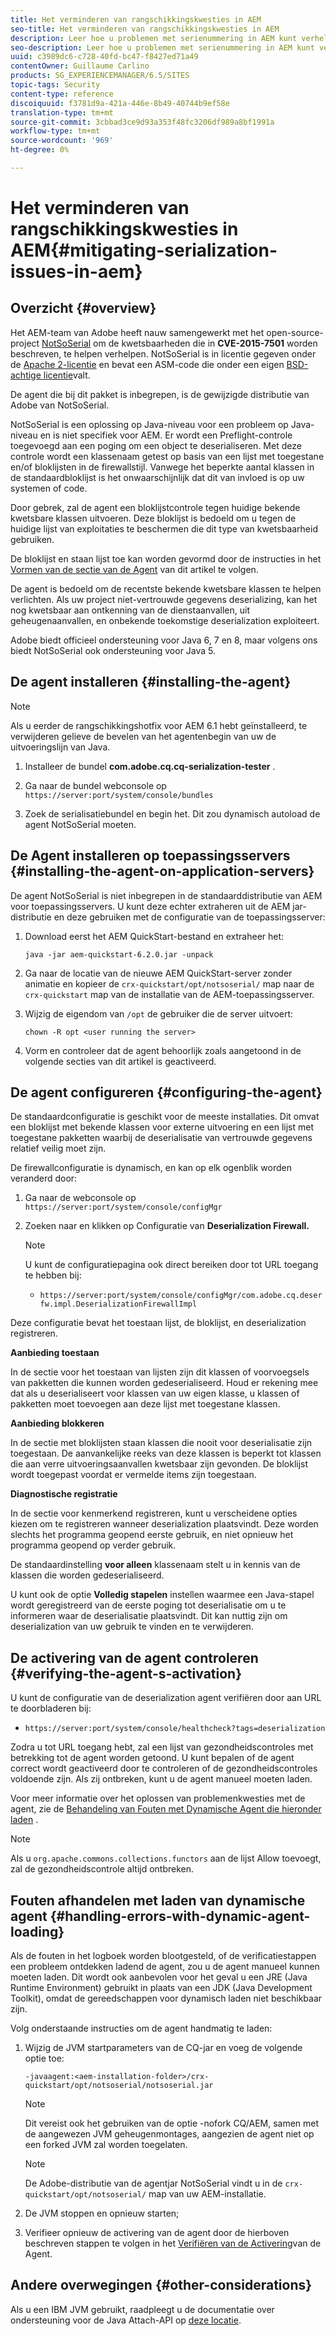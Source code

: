 ```yaml
---
title: Het verminderen van rangschikkingskwesties in AEM
seo-title: Het verminderen van rangschikkingskwesties in AEM
description: Leer hoe u problemen met serienummering in AEM kunt verhelpen.
seo-description: Leer hoe u problemen met serienummering in AEM kunt verhelpen.
uuid: c3989dc6-c728-40fd-bc47-f8427ed71a49
contentOwner: Guillaume Carlino
products: SG_EXPERIENCEMANAGER/6.5/SITES
topic-tags: Security
content-type: reference
discoiquuid: f3781d9a-421a-446e-8b49-40744b9ef58e
translation-type: tm+mt
source-git-commit: 3cbbad3ce9d93a353f48fc3206df989a8bf1991a
workflow-type: tm+mt
source-wordcount: '969'
ht-degree: 0%

---
```



# Het verminderen van rangschikkingskwesties in AEM{#mitigating-serialization-issues-in-aem}

## Overzicht {#overview}

Het AEM-team van Adobe heeft nauw samengewerkt met het open-source-project [NotSoSerial](https://github.com/kantega/notsoserial) om de kwetsbaarheden die in **CVE-2015-7501** worden beschreven, te helpen verhelpen. NotSoSerial is in licentie gegeven onder de [Apache 2-licentie](https://www.apache.org/licenses/LICENSE-2.0) en bevat een ASM-code die onder een eigen [BSD-achtige licentie](https://asm.ow2.org/license.html)valt.

De agent die bij dit pakket is inbegrepen, is de gewijzigde distributie van Adobe van NotSoSerial.

NotSoSerial is een oplossing op Java-niveau voor een probleem op Java-niveau en is niet specifiek voor AEM. Er wordt een Preflight-controle toegevoegd aan een poging om een object te deserialiseren. Met deze controle wordt een klassenaam getest op basis van een lijst met toegestane en/of bloklijsten in de firewallstijl. Vanwege het beperkte aantal klassen in de standaardbloklijst is het onwaarschijnlijk dat dit van invloed is op uw systemen of code.

Door gebrek, zal de agent een bloklijstcontrole tegen huidige bekende kwetsbare klassen uitvoeren. Deze bloklijst is bedoeld om u tegen de huidige lijst van exploitaties te beschermen die dit type van kwetsbaarheid gebruiken.

De bloklijst en staan lijst toe kan worden gevormd door de instructies in het [Vormen van de sectie van de Agent](/help/sites-administering/mitigating-serialization-issues.md#configuring-the-agent) van dit artikel te volgen.

De agent is bedoeld om de recentste bekende kwetsbare klassen te helpen verlichten. Als uw project niet-vertrouwde gegevens deserializing, kan het nog kwetsbaar aan ontkenning van de dienstaanvallen, uit geheugenaanvallen, en onbekende toekomstige deserialization exploiteert.

Adobe biedt officieel ondersteuning voor Java 6, 7 en 8, maar volgens ons biedt NotSoSerial ook ondersteuning voor Java 5.

## De agent installeren {#installing-the-agent}

>[!NOTE]
>
>Als u eerder de rangschikkingshotfix voor AEM 6.1 hebt geïnstalleerd, te verwijderen gelieve de bevelen van het agentenbegin van uw de uitvoeringslijn van Java.

1. Installeer de bundel **com.adobe.cq.cq-serialization-tester** .

1. Ga naar de bundel webconsole op `https://server:port/system/console/bundles`
1. Zoek de serialisatiebundel en begin het. Dit zou dynamisch autoload de agent NotSoSerial moeten.

## De Agent installeren op toepassingsservers {#installing-the-agent-on-application-servers}

De agent NotSoSerial is niet inbegrepen in de standaarddistributie van AEM voor toepassingsservers. U kunt deze echter extraheren uit de AEM jar-distributie en deze gebruiken met de configuratie van de toepassingsserver:

1. Download eerst het AEM QuickStart-bestand en extraheer het:

   ```shell
   java -jar aem-quickstart-6.2.0.jar -unpack
   ```

1. Ga naar de locatie van de nieuwe AEM QuickStart-server zonder animatie en kopieer de `crx-quickstart/opt/notsoserial/` map naar de `crx-quickstart` map van de installatie van de AEM-toepassingsserver.

1. Wijzig de eigendom van `/opt` de gebruiker die de server uitvoert:

   ```shell
   chown -R opt <user running the server>
   ```

1. Vorm en controleer dat de agent behoorlijk zoals aangetoond in de volgende secties van dit artikel is geactiveerd.

## De agent configureren {#configuring-the-agent}

De standaardconfiguratie is geschikt voor de meeste installaties. Dit omvat een bloklijst met bekende klassen voor externe uitvoering en een lijst met toegestane pakketten waarbij de deserialisatie van vertrouwde gegevens relatief veilig moet zijn.

De firewallconfiguratie is dynamisch, en kan op elk ogenblik worden veranderd door:

1. Ga naar de webconsole op `https://server:port/system/console/configMgr`
1. Zoeken naar en klikken op Configuratie van **Deserialization Firewall.**

   >[!NOTE]
   >
   >U kunt de configuratiepagina ook direct bereiken door tot URL toegang te hebben bij:
   >
   >* `https://server:port/system/console/configMgr/com.adobe.cq.deserfw.impl.DeserializationFirewallImpl`


Deze configuratie bevat het toestaan lijst, de bloklijst, en deserialization registreren.

**Aanbieding toestaan**

In de sectie voor het toestaan van lijsten zijn dit klassen of voorvoegsels van pakketten die kunnen worden gedeserialiseerd. Houd er rekening mee dat als u deserialiseert voor klassen van uw eigen klasse, u klassen of pakketten moet toevoegen aan deze lijst met toegestane klassen.

**Aanbieding blokkeren**

In de sectie met bloklijsten staan klassen die nooit voor deserialisatie zijn toegestaan. De aanvankelijke reeks van deze klassen is beperkt tot klassen die aan verre uitvoeringsaanvallen kwetsbaar zijn gevonden. De bloklijst wordt toegepast voordat er vermelde items zijn toegestaan.

**Diagnostische registratie**

In de sectie voor kenmerkend registreren, kunt u verscheidene opties kiezen om te registreren wanneer deserialization plaatsvindt. Deze worden slechts het programma geopend eerste gebruik, en niet opnieuw het programma geopend op verder gebruik.

De standaardinstelling **voor alleen** klassenaam stelt u in kennis van de klassen die worden gedeserialiseerd.

U kunt ook de optie **Volledig stapelen** instellen waarmee een Java-stapel wordt geregistreerd van de eerste poging tot deserialisatie om u te informeren waar de deserialisatie plaatsvindt. Dit kan nuttig zijn om deserialization van uw gebruik te vinden en te verwijderen.

## De activering van de agent controleren {#verifying-the-agent-s-activation}

U kunt de configuratie van de deserialization agent verifiëren door aan URL te doorbladeren bij:

* `https://server:port/system/console/healthcheck?tags=deserialization`

Zodra u tot URL toegang hebt, zal een lijst van gezondheidscontroles met betrekking tot de agent worden getoond. U kunt bepalen of de agent correct wordt geactiveerd door te controleren of de gezondheidscontroles voldoende zijn. Als zij ontbreken, kunt u de agent manueel moeten laden.

Voor meer informatie over het oplossen van problemenkwesties met de agent, zie de [Behandeling van Fouten met Dynamische Agent die hieronder laden](#handling-errors-with-dynamic-agent-loading) .

>[!NOTE]
>
>Als u `org.apache.commons.collections.functors` aan de lijst Allow toevoegt, zal de gezondheidscontrole altijd ontbreken.

## Fouten afhandelen met laden van dynamische agent {#handling-errors-with-dynamic-agent-loading}

Als de fouten in het logboek worden blootgesteld, of de verificatiestappen een probleem ontdekken ladend de agent, zou u de agent manueel kunnen moeten laden. Dit wordt ook aanbevolen voor het geval u een JRE (Java Runtime Environment) gebruikt in plaats van een JDK (Java Development Toolkit), omdat de gereedschappen voor dynamisch laden niet beschikbaar zijn.

Volg onderstaande instructies om de agent handmatig te laden:

1. Wijzig de JVM startparameters van de CQ-jar en voeg de volgende optie toe:

   ```shell
   -javaagent:<aem-installation-folder>/crx-quickstart/opt/notsoserial/notsoserial.jar
   ```

   >[!NOTE]
   >
   >Dit vereist ook het gebruiken van de optie -nofork CQ/AEM, samen met de aangewezen JVM geheugenmontages, aangezien de agent niet op een forked JVM zal worden toegelaten.

   >[!NOTE]
   >
   >De Adobe-distributie van de agentjar NotSoSerial vindt u in de `crx-quickstart/opt/notsoserial/` map van uw AEM-installatie.

1. De JVM stoppen en opnieuw starten;

1. Verifieer opnieuw de activering van de agent door de hierboven beschreven stappen te volgen in het [Verifiëren van de Activering](/help/sites-administering/mitigating-serialization-issues.md#verifying-the-agent-s-activation)van de Agent.

## Andere overwegingen {#other-considerations}

Als u een IBM JVM gebruikt, raadpleegt u de documentatie over ondersteuning voor de Java Attach-API op [deze locatie](https://www.ibm.com/support/knowledgecenter/SSSTCZ_2.0.0/com.ibm.rt.doc.20/user/attachapi.html).
